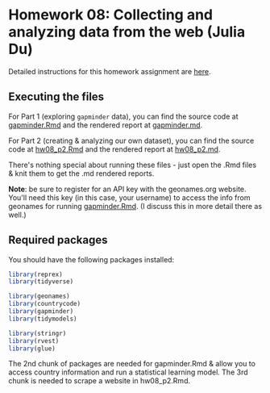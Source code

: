 # Homework 08: Collecting and analyzing data from the web (Julia Du)

Detailed instructions for this homework assignment are [here](https://cfss.uchicago.edu/homework/webdata/).

## Executing the files

For Part 1 (exploring `gapminder` data), you can find the source code at [gapminder.Rmd](gapminder.Rmd) and the rendered report at [gapminder.md](gapminder.md). 


For Part 2 (creating & analyzing our own dataset), you can find the source code at [hw08_p2.Rmd](hw08_p2.Rmd) and the rendered report at [hw08_p2.md](hw08_p2.md).

There's nothing special about running these files - just open the .Rmd files & knit them to get the .md rendered reports.

**Note**: be sure to register for an API key with the geonames.org website. You'll need this key (in this case, your username) to access the info from geonames for running [gapminder.Rmd](gampinder.Rmd). (I discuss this in more detail there as well.)

## Required packages

You should have the following packages installed:

```r
library(reprex)
library(tidyverse)

library(geonames)
library(countrycode)
library(gapminder)
library(tidymodels)

library(stringr)
library(rvest)
library(glue)
```

The 2nd chunk of packages are needed for gapminder.Rmd & allow you to access country information and run a statistical learning model. The 3rd chunk is needed to scrape a website in hw08_p2.Rmd.
